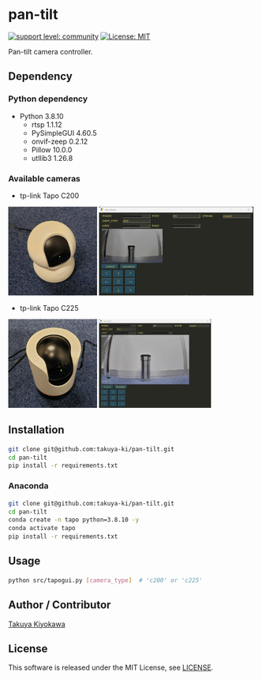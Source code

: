 # pan-tilt

[![support level: community](https://img.shields.io/badge/support%20level-community-lightgray.svg)](https://rosindustrial.org/news/2016/10/7/better-supporting-a-growing-ros-industrial-software-platform)
[![License: MIT](https://img.shields.io/badge/License-MIT-yellow.svg)](https://opensource.org/licenses/MIT)

Pan-tilt camera controller.

## Dependency

### Python dependency
- Python 3.8.10
  - rtsp        1.1.12
  - PySimpleGUI 4.60.5
  - onvif-zeep  0.2.12
  - Pillow      10.0.0
  - utllib3     1.26.8

### Available cameras
- tp-link Tapo C200  

<img src=image/c200.jpg height=180> <img src=image/c200_gui.png height=180>  

- tp-link Tapo C225  

<img src=image/c225.jpg height=180> <img src=image/c225_gui.png height=180>  


## Installation

```bash
git clone git@github.com:takuya-ki/pan-tilt.git
cd pan-tilt
pip install -r requirements.txt
```

### Anaconda

```bash
git clone git@github.com:takuya-ki/pan-tilt.git
cd pan-tilt
conda create -n tapo python=3.8.10 -y
conda activate tapo
pip install -r requirements.txt
```

## Usage

```bash
python src/tapogui.py [camera_type]  # 'c200' or 'c225'
```

## Author / Contributor

[Takuya Kiyokawa](https://takuya-ki.github.io/)

## License

This software is released under the MIT License, see [LICENSE](./LICENSE).
